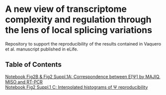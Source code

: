 # A new view of transcriptome complexity and regulation through the lens of local splicing variations
Repository to support the reproducibility of the results contained in Vaquero et al. manuscript published in eLife.  

## Table of Contents
[Notebook Fig2B & Fig2 Suppl.1A: Correspondence between E[Ψ] by MAJIQ, MISO and RT-PCR](ipython-nbs/figure2B.ipynb)<br>
[Notebook Fig2 Suppl.1 C: Interpolated histograms of Ψ reproducibility](ipython-nbs/figure2_suppl1C.ipynb)<br>
